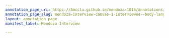 ```yaml
---
annotation_page_uri: https://Amcclu.github.io/mendoza-1018/annotations/mendoza-interview-canvas-1-interviewee--body-language--shaking-head--eye-contact--grimacing---contextualizing.json
annotation_page_slug: mendoza-interview-canvas-1-interviewee--body-language--shaking-head--eye-contact--grimacing---contextualizing
layout: annotation_page
manifest_label: Mendoza Interview

---
```

